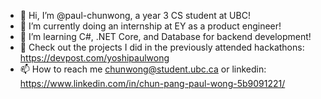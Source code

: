 - 👋 Hi, I’m @paul-chunwong, a year 3 CS student at UBC!
- 👀 I’m currently doing an internship at EY as a product engineer!
- 🌱 I’m learning C#, .NET Core, and Database for backend development!
- 🌈 Check out the projects I did in the previously attended hackathons: https://devpost.com/yoshipaulwong
- 📫 How to reach me chunwong@student.ubc.ca or linkedin: https://www.linkedin.com/in/chun-pang-paul-wong-5b9091221/

<!---
paul-chunwong/paul-chunwong is a ✨ special ✨ repository because its `README.md` (this file) appears on your GitHub profile.
You can click the Preview link to take a look at your changes.
--->
